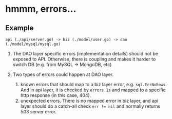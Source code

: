 # hmmm, errors...

## Example

```
api (./api/server.go) -> biz (./model/user.go) -> dao (./model/mysql/mysql.go)
```

1. The DAO layer specific errors (implementation details) should not be exposed to API. Otherwise, there is coupling
and makes it harder to switch DB (e.g. from MySQL -> MongoDB, etc) 

2. Two types of errors could happen at DAO layer.
    1. known errors that should map to a biz layer error, e.g. `sql.ErrNoRows`. And in api layer, it is checked by `errors.Is`
  and mapped to a specific http response (in this case, 404).
    2. unexpected errors. There is no mapped error in biz layer, and api layer should do a catch-all check `err != nil` and
  normally returns 503 server error.




